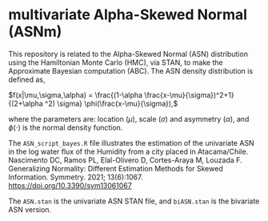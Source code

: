 # multivariate Alpha-Skewed Normal (ASNm)

This repository is related to the Alpha-Skewed Normal (ASN) distribution using the Hamiltonian Monte Carlo (HMC), via STAN, to make the Approximate Bayesian computation (ABC). The ASN density distribution is defined as,

$f(x|\mu,\sigma,\alpha) = \frac{(1-\alpha \frac{x-\mu}{\sigma})^2+1}{(2+\alpha ^2) \sigma}  \phi(\frac{x-\mu}{\sigma}),$

where the parameters are: location ($\mu$), scale ($\sigma$) and asymmetry ($\alpha$), and $\phi(\cdot)$ is the normal density function.

The `ASN_script_bayes.R` file illustrates the estimation of the univariate ASN in the log water flux of the Humidity from a city placed in Atacama/Chile. Nascimento DC, Ramos PL, Elal-Olivero D, Cortes-Araya M, Louzada F. Generalizing Normality: Different Estimation Methods for Skewed Information. Symmetry. 2021; 13(6):1067. https://doi.org/10.3390/sym13061067

The `ASN.stan` is the univariate ASN STAN file, and `biASN.stan` is the bivariate ASN version.
